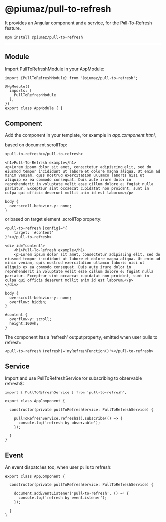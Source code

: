 # @piumaz/pull-to-refresh

It provides an Angular component and a service, for the Pull-To-Refresh feature.

`npm install @piumaz/pull-to-refresh`
____
## Module

Import PullToRefreshModule in your AppModule:
```
import {PullToRefreshModule} from '@piumaz/pull-to-refresh';

@NgModule({
  imports: [
    PullToRefreshModule
  ],
})
export class AppModule { }
```

## Component

Add the component in your template, for example in _app.component.html_,

based on document scrollTop:
```
<pull-to-refresh></pull-to-refresh>

<h1>Pull-To-Refresh example</h1>
<p>Lorem ipsum dolor sit amet, consectetur adipiscing elit, sed do eiusmod tempor incididunt ut labore et dolore magna aliqua. Ut enim ad minim veniam, quis nostrud exercitation ullamco laboris nisi ut aliquip ex ea commodo consequat. Duis aute irure dolor in reprehenderit in voluptate velit esse cillum dolore eu fugiat nulla pariatur. Excepteur sint occaecat cupidatat non proident, sunt in culpa qui officia deserunt mollit anim id est laborum.</p>
```

```
body {
  overscroll-behavior-y: none;
}
```

or based on target element .scrollTop property:

```
<pull-to-refresh [config]="{
    target: '#content'
}"></pull-to-refresh>

<div id="content">
    <h1>Pull-To-Refresh example</h1>
    <p>Lorem ipsum dolor sit amet, consectetur adipiscing elit, sed do eiusmod tempor incididunt ut labore et dolore magna aliqua. Ut enim ad minim veniam, quis nostrud exercitation ullamco laboris nisi ut aliquip ex ea commodo consequat. Duis aute irure dolor in reprehenderit in voluptate velit esse cillum dolore eu fugiat nulla pariatur. Excepteur sint occaecat cupidatat non proident, sunt in culpa qui officia deserunt mollit anim id est laborum.</p>
</div>
```

```
body {
  overscroll-behavior-y: none;
  overflow: hidden;
}

#content {
  overflow-y: scroll;
  height:100vh;
}
```

The component has a 'refresh' output property, emitted when user pulls to refresh:

```
<pull-to-refresh (refresh)='myRefreshFunction()'></pull-to-refresh>
```

## Service

Import and use PullToRefreshService for subscribing to observable refresh$:
```
import { PullToRefreshService } from 'pull-to-refresh';
```

```
export class AppComponent {

  constructor(private pullToRefreshService: PullToRefreshService) {

    pullToRefreshService.refresh$().subscribe(() => {
      console.log('refresh by observable');
    });

  }
}
```
## Event

An event dispatches too, when user pulls to refresh:

```
export class AppComponent {

  constructor(private pullToRefreshService: PullToRefreshService) {

    document.addEventListener('pull-to-refresh', () => {
      console.log('refresh by eventListener');
    });

  }
}
```

